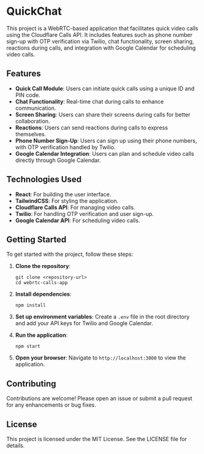 # QuickChat

This project is a WebRTC-based application that facilitates quick video calls using the Cloudflare Calls API. It includes features such as phone number sign-up with OTP verification via Twilio, chat functionality, screen sharing, reactions during calls, and integration with Google Calendar for scheduling video calls.

## Features

- **Quick Call Module**: Users can initiate quick calls using a unique ID and PIN code.
- **Chat Functionality**: Real-time chat during calls to enhance communication.
- **Screen Sharing**: Users can share their screens during calls for better collaboration.
- **Reactions**: Users can send reactions during calls to express themselves.
- **Phone Number Sign-Up**: Users can sign up using their phone numbers, with OTP verification handled by Twilio.
- **Google Calendar Integration**: Users can plan and schedule video calls directly through Google Calendar.

## Technologies Used

- **React**: For building the user interface.
- **TailwindCSS**: For styling the application.
- **Cloudflare Calls API**: For managing video calls.
- **Twilio**: For handling OTP verification and user sign-up.
- **Google Calendar API**: For scheduling video calls.

## Getting Started

To get started with the project, follow these steps:

1. **Clone the repository**:
   ```
   git clone <repository-url>
   cd webrtc-calls-app
   ```

2. **Install dependencies**:
   ```
   npm install
   ```

3. **Set up environment variables**:
   Create a `.env` file in the root directory and add your API keys for Twilio and Google Calendar.

4. **Run the application**:
   ```
   npm start
   ```

5. **Open your browser**:
   Navigate to `http://localhost:3000` to view the application.

## Contributing

Contributions are welcome! Please open an issue or submit a pull request for any enhancements or bug fixes.

## License

This project is licensed under the MIT License. See the LICENSE file for details.